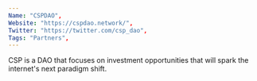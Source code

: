 ```yaml
--- 
Name: "CSPDAO", 
Website: "https://cspdao.network/", 
Twitter: "https://twitter.com/csp_dao", 
Tags: "Partners", 
--- 
```

<!--lang:en--> 
CSP is a DAO that focuses on investment opportunities that will spark the internet's next paradigm shift.
<!--lang:es--] 
CSP es un DAO que se enfoca en oportunidades de inversión que impulsarán el próximo cambio de paradigma de Internet.
<!--lang:de--] 
CSP ist ein DAO, das sich auf Investitionsmöglichkeiten konzentriert, die den nächsten Paradigmenwechsel im Internet auslösen werden.
<!--lang:fr--] 
CSP est un DAO qui se concentre sur les opportunités d'investissement qui déclencheront le prochain changement de paradigme d'Internet.
<!--lang:pl--] 
CSP to organizacja DAO, która koncentruje się na możliwościach inwestycyjnych, które zapoczątkują kolejną zmianę paradygmatu Internetu.
<!--lang:uk--] 
CSP — це DAO, який зосереджується на інвестиційних можливостях, які спровокують наступну зміну парадигми Інтернету.
[!--lang:*--> 
